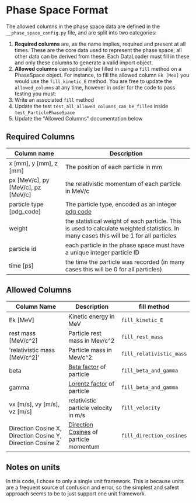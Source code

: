 # Phase Space Format

The allowed columns in the phase space data are defined in the `__phase_space_config.py` file, and are split into
two categories:

1. **Required columns** are, as the name implies, required and present at all times. These are the core data used 
  to represent the phase space; all other data can be derived from these. Each DataLoader must fill in these and only these columns to generate a valid import object.
2. **Allowed columns** can optionally be filled in using a `fill` method on a PhaseSpace object. For instance, to fill the allowed column `Ek [MeV]` you would use the `fill_kinetic_E` method. You are free to update the `allowed_columns` at any time, however in order for the code to pass testing you must:
  1. Write an associated `fill` method
  2. Update the test `test_all_allowed_columns_can_be_filled` inside `test_ParticlePhaseSpace`
  3. Update the "Allowed Columns" documentation below


## Required Columns

| Column name                        | Description                                                  |
| ---------------------------------- | ------------------------------------------------------------ |
| x [mm], y [mm], z [mm]             | The position of each particle in mm                          |
| px [MeV/c], py [MeV/c], pz [MeV/c] | the relativistic momentum of each particle in MeV/c          |
| particle type [pdg_code]           | The particle type, encoded as an integer [pdg code](https://pdg.lbl.gov/2012/mcdata/mc_particle_id_contents.html) |
| weight                             | the statistical weight of each particle. This is used to calculate weighted statistics. In many cases this will be 1 for all particles |
| particle id                        | each particle in the phase space must have a unique integer particle ID |
| time [ps]                          | the time the particle was recorded (in many cases this will be 0 for all particles) |

## Allowed Columns

| Column Name                                                | Description                                                                              | fill method              |
|------------------------------------------------------------|------------------------------------------------------------------------------------------| ------------------------ |
| Ek [MeV]                                                   | Kinetic energy in MeV                                                                    | `fill_kinetic_E`         |
| rest mass [MeV/c^2]                                        | Particle rest mass in Mev/c^2                                                            | `fill_rest_mass`         |
| 'relativistic mass [MeV/c^2]'                              | Particle mass in Mev/c^2                                                            | `fill_relativistic_mass`         |
| beta                                                       | [Beta factor](https://en.wikipedia.org/wiki/Lorentz_factor) of particle                  | `fill_beta_and_gamma`    |
| gamma                                                      | [Lorentz factor](https://en.wikipedia.org/wiki/Lorentz_factor) of particle               | `fill_beta_and_gamma`    |
| vx [m/s], vy [m/s], vz [m/s]                               | relativistic particle velocity in m/s                                                    | `fill_velocity`          |
| Direction Cosine X, Direction Cosine Y, Direction Cosine Z | [Direction Cosines](https://en.wikipedia.org/wiki/Direction_cosine) of particle momentum | `fill_direction_cosines` |

## Notes on units

In this code, I chose to only a single unit framework. This is because units are a frequent source
of confusion and error, so the simplest and safest approach seems to be to just support one unit
framework.